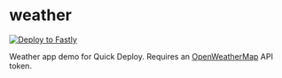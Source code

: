 # weather

[![Deploy to Fastly](https://deploy.edgecompute.app/button)](https://deploy.edgecompute.app/enviark/weather)

Weather app demo for Quick Deploy. Requires an [OpenWeatherMap](https://openweathermap.org/) API token.
